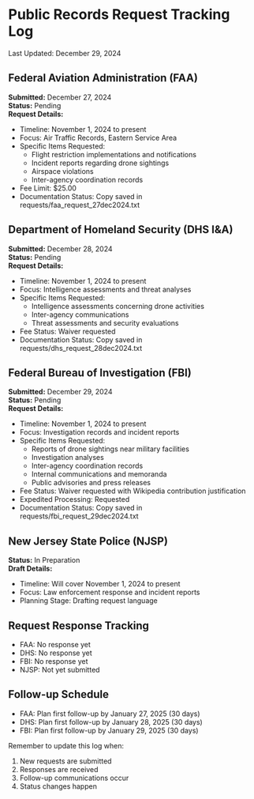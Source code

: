 # Public Records Request Tracking Log
Last Updated: December 29, 2024

## Federal Aviation Administration (FAA)
**Submitted:** December 27, 2024  
**Status:** Pending  
**Request Details:**
- Timeline: November 1, 2024 to present
- Focus: Air Traffic Records, Eastern Service Area
- Specific Items Requested:
  * Flight restriction implementations and notifications
  * Incident reports regarding drone sightings
  * Airspace violations
  * Inter-agency coordination records
- Fee Limit: $25.00
- Documentation Status: Copy saved in requests/faa_request_27dec2024.txt

## Department of Homeland Security (DHS I&A)
**Submitted:** December 28, 2024  
**Status:** Pending  
**Request Details:**
- Timeline: November 1, 2024 to present
- Focus: Intelligence assessments and threat analyses
- Specific Items Requested:
  * Intelligence assessments concerning drone activities
  * Inter-agency communications
  * Threat assessments and security evaluations
- Fee Status: Waiver requested
- Documentation Status: Copy saved in requests/dhs_request_28dec2024.txt

## Federal Bureau of Investigation (FBI)
**Submitted:** December 29, 2024  
**Status:** Pending  
**Request Details:**
- Timeline: November 1, 2024 to present
- Focus: Investigation records and incident reports
- Specific Items Requested:
  * Reports of drone sightings near military facilities
  * Investigation analyses
  * Inter-agency coordination records
  * Internal communications and memoranda
  * Public advisories and press releases
- Fee Status: Waiver requested with Wikipedia contribution justification
- Expedited Processing: Requested
- Documentation Status: Copy saved in requests/fbi_request_29dec2024.txt

## New Jersey State Police (NJSP)
**Status:** In Preparation  
**Draft Details:**
- Timeline: Will cover November 1, 2024 to present
- Focus: Law enforcement response and incident reports
- Planning Stage: Drafting request language

## Request Response Tracking
- FAA: No response yet
- DHS: No response yet
- FBI: No response yet
- NJSP: Not yet submitted

## Follow-up Schedule
- FAA: Plan first follow-up by January 27, 2025 (30 days)
- DHS: Plan first follow-up by January 28, 2025 (30 days)
- FBI: Plan first follow-up by January 29, 2025 (30 days)

Remember to update this log when:
1. New requests are submitted
2. Responses are received
3. Follow-up communications occur
4. Status changes happen
